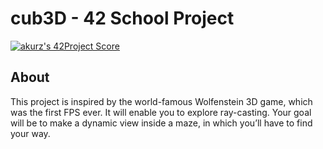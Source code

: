 # cub3D - 42 School Project

[![akurz's 42Project Score](https://badge42.herokuapp.com/api/project/akurz/cub3d)](https://github.com/JaeSeoKim/badge42)

## About
This project is inspired by the world-famous Wolfenstein 3D game, which
was the first FPS ever. It will enable you to explore ray-casting. Your goal will be to
make a dynamic view inside a maze, in which you’ll have to find your way.
